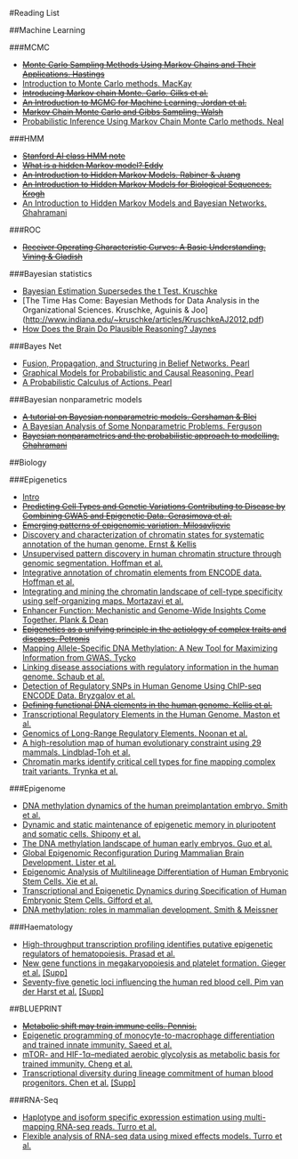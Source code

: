 #Reading List

##Machine Learning

###MCMC

* ~~[Monte Carlo Sampling Methods Using Markov Chains and Their Applications. Hastings](https://www.google.co.uk/url?sa=t&rct=j&q=&esrc=s&source=web&cd=1&cad=rja&uact=8&ved=0CCcQFjAA&url=http%3A%2F%2Fwww.isds.duke.edu%2F~scs%2FCourses%2FStat376%2FPapers%2FBasic%2FHastings1970.pdf&ei=LnLOU5jgCY3b7AavhIDoCQ&usg=AFQjCNFBeQes9RWbbs9ytjRDWlvcFSMCiA&sig2=3P0W_W0-2stLkb5FJLanrg&bvm=bv.71198958,d.ZGU)~~
* [Introduction to Monte Carlo methods. MacKay](http://www.inference.phy.cam.ac.uk/mackay/erice.pdf)
* ~~[Introducing Markov chain Monte. Carlo. Gilks et al.](http://blogs.utas.edu.au/my-imas/files/2013/09/MCMC1.pdf)~~
* ~~[An Introduction to MCMC for Machine Learning. Jordan et al.](http://cis.temple.edu/~latecki/Courses/RobotFall07/PapersFall07/andrieu03introduction.pdf)~~
* ~~[Markov Chain Monte Carlo and Gibbs Sampling. Walsh](http://web.mit.edu/~wingated/www/introductions/mcmc-gibbs-intro.pdf)~~
* [Probabilistic Inference Using Markov Chain Monte Carlo methods. Neal](http://www.cs.toronto.edu/~radford/ftp/review.pdf)

###HMM
* ~~[Stanford AI class HMM note](https://www.dropbox.com/s/t1xpy392r8ex85s/stanford-ai-class_hmm.png)~~
* ~~[What is a hidden Markov model? Eddy](http://www.nature.com/nbt/journal/v22/n10/pdf/nbt1004-1315.pdf)~~
* ~~[An Introduction to Hidden Markov Models. Rabiner & Juang](http://www.cs.umb.edu/~rvetro/vetroBioComp/HMM/Rabiner1986%20An%20Introduction%20to%20Hidden%20Markov%20Models.pdf)~~
* ~~[An Introduction to Hidden Markov Models for Biological Sequences. Krogh](http://people.binf.ku.dk/krogh/publications/ps/Krogh98a.pdf)~~
* [An Introduction to Hidden Markov Models and Bayesian Networks. Ghahramani](http://mlg.eng.cam.ac.uk/zoubin/papers/ijprai.pdf)

###ROC
* ~~[Receiver Operating Characteristic Curves: A Basic Understanding. Vining & Gladish](http://pubs.rsna.org/doi/pdf/10.1148/radiographics.12.6.1439017)~~

###Bayesian statistics
* [Bayesian Estimation Supersedes the t Test. Kruschke](http://www.indiana.edu/~kruschke/BEST/)
* [The Time Has Come: Bayesian Methods for Data Analysis in the Organizational Sciences. Kruschke, Aguinis & Joo] (http://www.indiana.edu/~kruschke/articles/KruschkeAJ2012.pdf)
* [How Does the Brain Do Plausible Reasoning? Jaynes](http://exordio.qfb.umich.mx/archivos%20pdf%20de%20trabajo%20umsnh/aphilosofia/bayesian%20importantes/brain.pdf)

###Bayes Net
* [Fusion, Propagation, and Structuring in Belief Networks. Pearl](http://cecs.wright.edu/~swang/cs409/Pearl.pdf)
* [Graphical Models for Probabilistic and Causal Reasoning. Pearl](http://ftp.cs.ucla.edu/pub/stat_ser/r236-2nd-edition-2011.pdf)
* [A Probabilistic Calculus of Actions. Pearl](http://arxiv.org/pdf/1302.6835v1.pdf)

###Bayesian nonparametric models
* ~~[A tutorial on Bayesian nonparametric models. Gershaman & Blei](http://www.cs.princeton.edu/~blei/papers/GershmanBlei2012.pdf)~~
* [A Bayesian Analysis of Some Nonparametric Problems. Ferguson](http://www.cis.upenn.edu/~taskar/courses/cis700-sp08/papers/ferguson.pdf)
* ~~[Bayesian nonparametrics and the probabilistic approach to modelling. Ghahramani](http://mlg.eng.cam.ac.uk/pub/pdf/Gha12.pdf)~~

##Biology

###Epigenetics

* [Intro](http://epigenie.com/epigenetics/)
* ~~[Predicting Cell Types and Genetic Variations Contributing to Disease by Combining GWAS and Epigenetic Data. Gerasimova et al.](http://www.plosone.org/article/info%3Adoi%2F10.1371%2Fjournal.pone.0054359)~~
* ~~[Emerging patterns of epigenomic variation. Milosavljevic](http://www.cell.com/trends/genetics/abstract/S0168-9525\(11\)00042-4)~~
* [Discovery and characterization of chromatin states for systematic annotation of the human genome. Ernst & Kellis](http://www.nature.com/nbt/journal/v28/n8/abs/nbt.1662.html)
* [Unsupervised pattern discovery in human chromatin structure through genomic segmentation. Hoffman et al.](http://www.nature.com/nmeth/journal/v9/n5/full/nmeth.1937.html)
* [Integrative annotation of chromatin elements from ENCODE data. Hoffman et al.](http://nar.oxfordjournals.org/content/early/2012/12/05/nar.gks1284.full)
* [Integrating and mining the chromatin landscape of cell-type specificity using self-organizing maps. Mortazavi et al.](http://genome.cshlp.org/content/23/12/2136.full)
* [Enhancer Function: Mechanistic and Genome-Wide Insights Come Together. Plank & Dean](http://www.cell.com/molecular-cell/pdf/S1097-2765\(14\)00523-1.pdf)
* ~~[Epigenetics as a unifying principle in the aetiology of complex traits and diseases.  Petronis](http://www.nature.com/nature/journal/v465/n7299/full/nature09230.html)~~
* [Mapping Allele-Specific DNA Methylation: A New Tool for Maximizing Information from GWAS. Tycko](http://www.sciencedirect.com/science/article/pii/S000292971000025X#)
* [Linking disease associations with regulatory information in the human genome. Schaub et al.](http://genome.cshlp.org/content/22/9/1748.long)
* [Detection of Regulatory SNPs in Human Genome Using ChIP-seq ENCODE Data. Bryzgalov et al.](http://www.plosone.org/article/info%3Adoi%2F10.1371%2Fjournal.pone.0078833)
* ~~[Defining functional DNA elements in the human genome. Kellis et al.](http://www.pnas.org/content/111/17/6131)~~
* [Transcriptional Regulatory Elements in the Human Genome. Maston et al.](http://www.annualreviews.org/doi/abs/10.1146/annurev.genom.7.080505.115623)
* [Genomics of Long-Range Regulatory Elements. Noonan et al.](http://www.annualreviews.org/doi/abs/10.1146/annurev-genom-082509-141651)
* [A high-resolution map of human evolutionary constraint using 29 mammals. Lindblad-Toh et al.](http://www.nature.com/nature/journal/v478/n7370/full/nature10530.html)
* [Chromatin marks identify critical cell types for fine mapping complex trait variants. Trynka et al.](http://www.nature.com/ng/journal/v45/n2/full/ng.2504.html)

###Epigenome

* [DNA methylation dynamics of the human preimplantation embryo. Smith et al.](http://www.nature.com/nature/journal/vaop/ncurrent/full/nature13581.html)
* [Dynamic and static maintenance of epigenetic memory in pluripotent and somatic cells. Shipony et al.](http://www.nature.com/nature/journal/vaop/ncurrent/full/nature13458.html)
* [The DNA methylation landscape of human early embryos. Guo et al.](http://www.nature.com/nature/journal/vaop/ncurrent/full/nature13544.html)
* [Global Epigenomic Reconfiguration During Mammalian Brain Development. Lister et al.](http://www.sciencemag.org/content/341/6146/1237905)
* [Epigenomic Analysis of Multilineage Differentiation of Human Embryonic Stem Cells. Xie et al.](http://www.cell.com/abstract/S0092-8674\(13\)00464-9)
* [Transcriptional and Epigenetic Dynamics during Specification of Human Embryonic Stem Cells. Gifford et al.](http://www.cell.com/abstract/S0092-8674\(13\)00513-8)
* [DNA methylation: roles in mammalian development. Smith & Meissner](http://www.nature.com/nrg/journal/v14/n3/full/nrg3354.html)

###Haematology

* [High-throughput transcription profiling identifies putative epigenetic regulators of hematopoiesis. Prasad et al.](http://www.bloodjournal.org/content/123/17/e46.long)
* [New gene functions in megakaryopoiesis and platelet formation. Gieger et al.](http://www.nature.com/nature/journal/v480/n7376/full/nature10659.html) [\[Supp\]](http://www.nature.com/nature/journal/v480/n7376/extref/nature10659-s1.pdf)
* [Seventy-five genetic loci influencing the human red blood cell. Pim van der Harst et al.](http://www.nature.com/nature/journal/v492/n7429/full/nature11677.html) [\[Supp\]](http://www.nature.com/nature/journal/v492/n7429/extref/nature11677-s1.pdf)

##BLUEPRINT

* ~~[Metabolic shift may train immune cells. Pennisi.](http://www.sciencemag.org/content/345/6204/1550.full)~~
* [Epigenetic programming of monocyte-to-macrophage differentiation and trained innate immunity. Saeed et al.](http://www.sciencemag.org/content/345/6204/1251086.full)
* [mTOR- and HIF-1α–mediated aerobic glycolysis as metabolic basis for trained immunity. Cheng et al.](http://www.sciencemag.org/content/345/6204/1550.full)
* [Transcriptional diversity during lineage commitment of human blood progenitors. Chen et al.](http://www.sciencemag.org/content/345/6204/1251033.full) [\[Supp\]](http://www.sciencemag.org/content/suppl/2014/09/24/345.6204.1251033.DC1/Chen.SM.pdf)

###RNA-Seq

* [Haplotype and isoform specific expression estimation using multi-mapping RNA-seq reads. Turro et al.](http://genomebiology.com/2011/12/2/R13)
* [Flexible analysis of RNA-seq data using mixed effects models. Turro et al.](http://bioinformatics.oxfordjournals.org/content/30/2/180)


